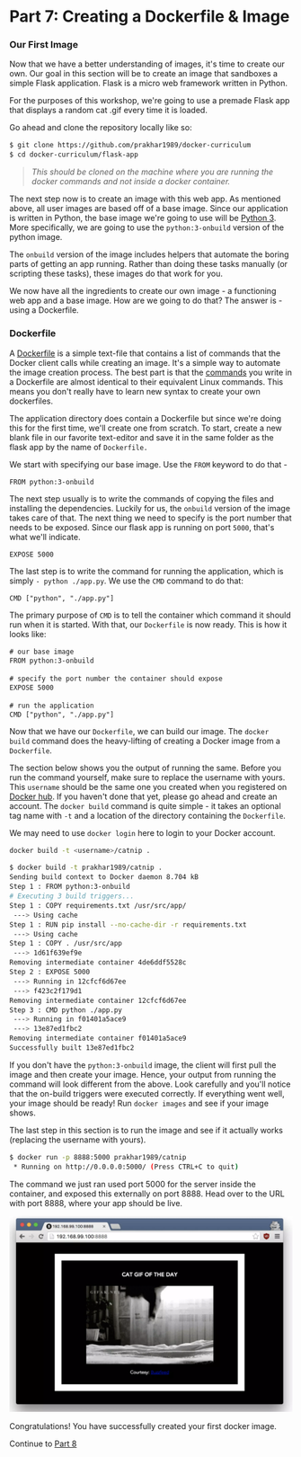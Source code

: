 # Part 7: Creating a Dockerfile & Image

### Our First Image

Now that we have a better understanding of images, it's time to create our own. Our goal in this section will be to create an image that sandboxes a simple Flask application. Flask is a micro web framework written in Python.

For the purposes of this workshop, we're going to use a premade Flask app that displays a random cat .gif every time it is loaded.

Go ahead and clone the repository locally like so:

```bash
$ git clone https://github.com/prakhar1989/docker-curriculum
$ cd docker-curriculum/flask-app
```
> _This should be cloned on the machine where you are running the docker commands and not inside a docker container._

The next step now is to create an image with this web app. As mentioned above, all user images are based off of a base image. Since our application is written in Python, the base image we're going to use will be [Python 3](https://hub.docker.com/_/python/). More specifically, we are going to use the `python:3-onbuild` version of the python image.

The `onbuild` version of the image includes helpers that automate the boring parts of getting an app running. Rather than doing these tasks manually (or scripting these tasks), these images do that work for you. 

We now have all the ingredients to create our own image - a functioning web app and a base image. How are we going to do that? The answer is - using a Dockerfile.

### Dockerfile

A [Dockerfile](https://docs.docker.com/engine/reference/builder/) is a simple text-file that contains a list of commands that the Docker client calls while creating an image. It's a simple way to automate the image creation process. The best part is that the [commands](https://docs.docker.com/engine/reference/builder/#from) you write in a Dockerfile are almost identical to their equivalent Linux commands. This means you don't really have to learn new syntax to create your own dockerfiles.

The application directory does contain a Dockerfile but since we're doing this for the first time, we'll create one from scratch. To start, create a new blank file in our favorite text-editor and save it in the same folder as the flask app by the name of `Dockerfile.`

We start with specifying our base image. Use the `FROM` keyword to do that -

```vim
FROM python:3-onbuild
```

The next step usually is to write the commands of copying the files and installing the dependencies. Luckily for us, the `onbuild` version of the image takes care of that. The next thing we need to specify is the port number that needs to be exposed. Since our flask app is running on port `5000`, that's what we'll indicate.

```vim
EXPOSE 5000
```

The last step is to write the command for running the application, which is simply `- python ./app.py`. We use the `CMD` command to do that:

```vim
CMD ["python", "./app.py"]
```

The primary purpose of `CMD` is to tell the container which command it should run when it is started. With that, our `Dockerfile` is now ready. This is how it looks like:

```vim
# our base image
FROM python:3-onbuild

# specify the port number the container should expose
EXPOSE 5000

# run the application
CMD ["python", "./app.py"]
```

Now that we have our `Dockerfile`, we can build our image. The `docker build` command does the heavy-lifting of creating a Docker image from a `Dockerfile`.

The section below shows you the output of running the same. Before you run the command yourself, make sure to replace the username with yours. This `username` should be the same one you created when you registered on [Docker hub](https://hub.docker.com/). If you haven't done that yet, please go ahead and create an account. The `docker build` command is quite simple - it takes an optional tag name with `-t` and a location of the directory containing the `Dockerfile`.


We may need to use `docker login` here to login to your Docker account.

```bash
docker build -t <username>/catnip .
```


```bash
$ docker build -t prakhar1989/catnip .
Sending build context to Docker daemon 8.704 kB
Step 1 : FROM python:3-onbuild
# Executing 3 build triggers...
Step 1 : COPY requirements.txt /usr/src/app/
 ---> Using cache
Step 1 : RUN pip install --no-cache-dir -r requirements.txt
 ---> Using cache
Step 1 : COPY . /usr/src/app
 ---> 1d61f639ef9e
Removing intermediate container 4de6ddf5528c
Step 2 : EXPOSE 5000
 ---> Running in 12cfcf6d67ee
 ---> f423c2f179d1
Removing intermediate container 12cfcf6d67ee
Step 3 : CMD python ./app.py
 ---> Running in f01401a5ace9
 ---> 13e87ed1fbc2
Removing intermediate container f01401a5ace9
Successfully built 13e87ed1fbc2
```

If you don't have the `python:3-onbuild` image, the client will first pull the image and then create your image. Hence, your output from running the command will look different from the above. Look carefully and you'll notice that the on-build triggers were executed correctly. If everything went well, your image should be ready! Run `docker images` and see if your image shows.

The last step in this section is to run the image and see if it actually works (replacing the username with yours).

```bash
$ docker run -p 8888:5000 prakhar1989/catnip
 * Running on http://0.0.0.0:5000/ (Press CTRL+C to quit)
 ```

 The command we just ran used port 5000 for the server inside the container, and exposed this externally on port 8888. Head over to the URL with port 8888, where your app should be live.

![alt text](../../InstructorNotes/Images/catgif.png)

 Congratulations! You have successfully created your first docker image.

Continue to [Part 8](ContainerSecurity.md)
